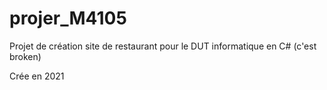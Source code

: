 # projer_M4105
Projet de création site de restaurant pour le DUT informatique en C# (c'est broken)

Crée en 2021
